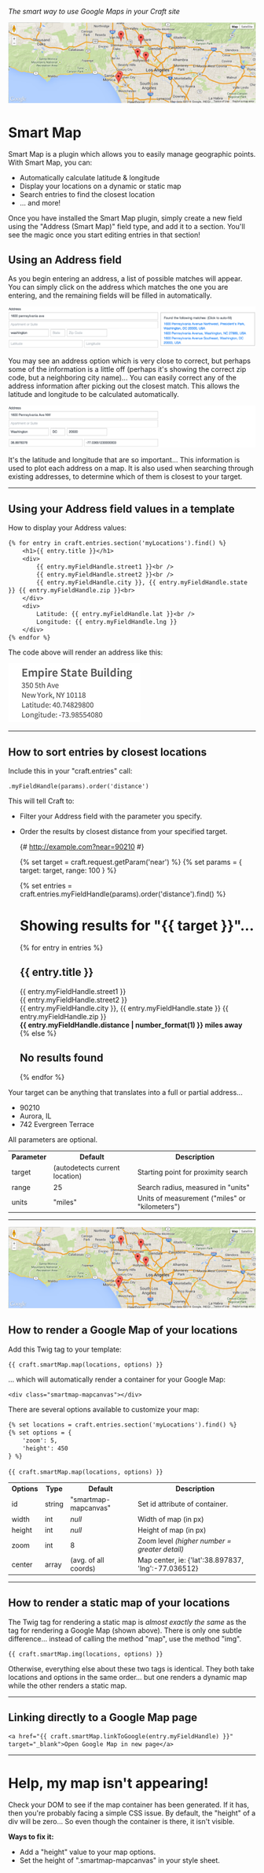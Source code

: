 _The smart way to use Google Maps in your Craft site_

![](smartmap/resources/images/map-example.png)

# Smart Map

Smart Map is a plugin which allows you to easily manage geographic points. With Smart Map, you can:

- Automatically calculate latitude & longitude
- Display your locations on a dynamic or static map
- Search entries to find the closest location
- ... and more!

Once you have installed the Smart Map plugin, simply create a new field using the "Address (Smart Map)" field type, and add it to a section. You'll see the magic once you start editing entries in that section!

## Using an Address field

As you begin entering an address, a list of possible matches will appear. You can simply click on the address which matches the one you are entering, and the remaining fields will be filled in automatically.

![](smartmap/resources/images/fieldtype-example-1.png)

You may see an address option which is very close to correct, but perhaps some of the information is a little off (perhaps it's showing the correct zip code, but a neighboring city name)... You can easily correct any of the address information after picking out the closest match. This allows the latitude and longitude to be calculated automatically.

![](smartmap/resources/images/fieldtype-example-2.png)

It's the latitude and longitude that are so important... This information is used to plot each address on a map. It is also used when searching through existing addresses, to determine which of them is closest to your target.

---------------------------------------

## Using your Address field values in a template

How to display your Address values:

    {% for entry in craft.entries.section('myLocations').find() %}
        <h1>{{ entry.title }}</h1>
        <div>
            {{ entry.myFieldHandle.street1 }}<br />
            {{ entry.myFieldHandle.street2 }}<br />
            {{ entry.myFieldHandle.city }}, {{ entry.myFieldHandle.state }} {{ entry.myFieldHandle.zip }}<br>
        </div>
        <div>
            Latitude: {{ entry.myFieldHandle.lat }}<br />
            Longitude: {{ entry.myFieldHandle.lng }}
        </div>
    {% endfor %}

The code above will render an address like this:

![](smartmap/resources/images/template-example.png)

---------------------------------------

## How to sort entries by closest locations

Include this in your "craft.entries" call:

    .myFieldHandle(params).order('distance')

This will tell Craft to:
 - Filter your Address field with the parameter you specify.
 - Order the results by closest distance from your specified target.

    {# http://example.com?near=90210 #}
    
    {% set target = craft.request.getParam('near') %}
    {% set params = {
        target: target,
        range: 100
    } %}

    {% set entries = craft.entries.myFieldHandle(params).order('distance').find() %}

    <h1>Showing results for "{{ target }}"...</h1>
    {% for entry in entries %}
        <h2>{{ entry.title }}</h2>
        <div>
            {{ entry.myFieldHandle.street1 }}<br />
            {{ entry.myFieldHandle.street2 }}<br />
            {{ entry.myFieldHandle.city }}, {{ entry.myFieldHandle.state }} {{ entry.myFieldHandle.zip }}<br>
            <strong>{{ entry.myFieldHandle.distance | number_format(1) }} miles away</strong>
        </div>
    {% else %}
        <h2>No results found</h2>
    {% endfor %}

Your target can be anything that translates into a full or partial address...
 - 90210
 - Aurora, IL
 - 742 Evergreen Terrace

All parameters are optional.

<table>
    <tr>
        <th>Parameter</th>
        <th>Default</th>
        <th>Description</th>
    </tr>
    <tr>
        <td>target</td>
        <td>(autodetects current location)</td>
        <td>Starting point for proximity search</td>
    </tr>
    <tr>
        <td>range</td>
        <td>25</td>
        <td>Search radius, measured in "units"</td>
    </tr>
    <tr>
        <td>units</td>
        <td>"miles"</td>
        <td>Units of measurement ("miles" or "kilometers")</td>
    </tr>
</table>

---------------------------------------

![](smartmap/resources/images/google-map-example.png)

## How to render a Google Map of your locations

Add this Twig tag to your template:

    {{ craft.smartMap.map(locations, options) }}

... which will automatically render a container for your Google Map:

    <div class="smartmap-mapcanvas"></div>

There are several options available to customize your map:

    {% set locations = craft.entries.section('myLocations').find() %}
    {% set options = {
        'zoom': 5,
        'height': 450
    } %}
    
    {{ craft.smartMap.map(locations, options) }}

<table>
    <tr>
        <th>Options</th>
        <th>Type</th>
        <th>Default</th>
        <th>Description</th>
    </tr>
    <tr>
        <td>id</td>
        <td>string</td>
        <td>"smartmap-mapcanvas"</td>
        <td>Set id attribute of container.</td>
    </tr>
    <tr>
        <td>width</td>
        <td>int</td>
        <td><em>null</em></td>
        <td>Width of map (in px)</td>
    </tr>
    <tr>
        <td>height</td>
        <td>int</td>
        <td><em>null</em></td>
        <td>Height of map (in px)</td>
    </tr>
    <tr>
        <td>zoom</td>
        <td>int</td>
        <td>8</td>
        <td>Zoom level <em>(higher number = greater detail)</em></td>
    </tr>
    <tr>
        <td>center</td>
        <td>array</td>
        <td>(avg. of all coords)</td>
        <td>Map center, ie: {'lat':38.897837, 'lng':-77.036512}</td>
    </tr>
</table>

---------------------------------------

<!-- ![](smartmap/resources/images/google-map-example.png) -->

## How to render a static map of your locations

The Twig tag for rendering a static map is _almost exactly the same_ as the tag for rendering a Google Map (shown above). There is only one subtle difference... instead of calling the method "map", use the method "img".

    {{ craft.smartMap.img(locations, options) }}

Otherwise, everything else about these two tags is identical. They both take locations and options in the same order... but one renders a dynamic map while the other renders a static map.

---------------------------------------

## Linking directly to a Google Map page

    <a href="{{ craft.smartMap.linkToGoogle(entry.myFieldHandle) }}" target="_blank">Open Google Map in new page</a>

---------------------------------------

# Help, my map isn't appearing!

Check your DOM to see if the map container has been generated. If it has, then you're probably facing a simple CSS issue. By default, the "height" of a div will be zero... So even though the container is there, it isn't visible.

**Ways to fix it:**
 - Add a "height" value to your map options.
 - Set the height of ".smartmap-mapcanvas" in your style sheet.